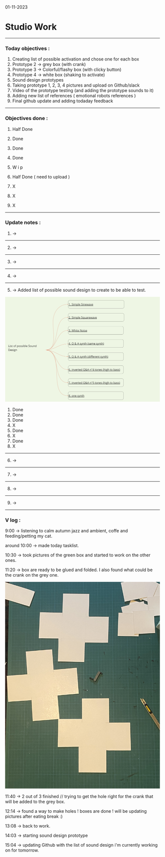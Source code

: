 01-11-2023
# Studio Work 

---

### Today objectives :
1. Creating list of possible activation and chose one for each box
2. Prototype 2 -> grey box (with crank)
3. Prototype 3 -> Colorful/flashy box (with clicky button)
4. Prototype 4 -> white box (shaking to activate)
5. Sound design prototypes
6. Taking prototype 1, 2, 3, 4 pictures and upload on Github/slack
7. Video of the prototype testing (and adding the prototype sounds to it)
8. Adding new list of references ( emotional robots references )
9. Final github update and adding todaday feedback

---

### Objectives done : 

1. Half Done

2. Done

3. Done

4. Done

5. W i p 

6. Half Done ( need to upload )

7. X

8. X

9. X

---

### Update notes : 

1. -> 

---

2. -> 

---

3. -> 

---

4. -> 

---

5. -> Added list of possible sound design to create to be able to test.

![Sound-Design-List](images/sound-design-list.png)
1. Done
2. Done
3. Done
4. X
5. Done
6. X
7. Done
8. X

---

6. ->

---

7. ->

---
8. ->

---
9. ->

---

### V log :

9:00 -> listening to calm autumn jazz and ambient, coffe and feeding/petting my cat.

around 10:00 -> made today tasklist.

10:30 -> took pictures of the green box and started to work on the other ones.

11:20 -> box are ready to be glued and folded. I also found what could be the crank on the grey one.

![boxCutout](images/box-proto-cutout.jpg)

11:40 -> 2 out of 3 finished // trying to get the hole right for the crank that will be added to the grey box.

12:14 -> found a way to make holes ! boxes are done ! will be updating pictures after eating break :) 

13:08 -> back to work.

14:03 -> starting sound design prototype 

15:04 -> updating Github with the list of sound design i'm currently working on for tomorrow.